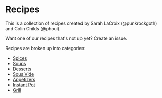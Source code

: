 # Recipes
This is a collection of recipes created by Sarah LaCroix (@punkrockgoth) and Colin Childs (@phoul).

Want one of our recipes that's not up yet? Create an issue.

Recipes are broken up into categories: 

* [Spices](spices/)
* [Soups](soups/)
* [Desserts](desserts/)
* [Sous Vide](sous_vide/)
* [Appetizers](appetizers/)
* [Instant Pot](instant_pot/)
* [Grill](grill/)

